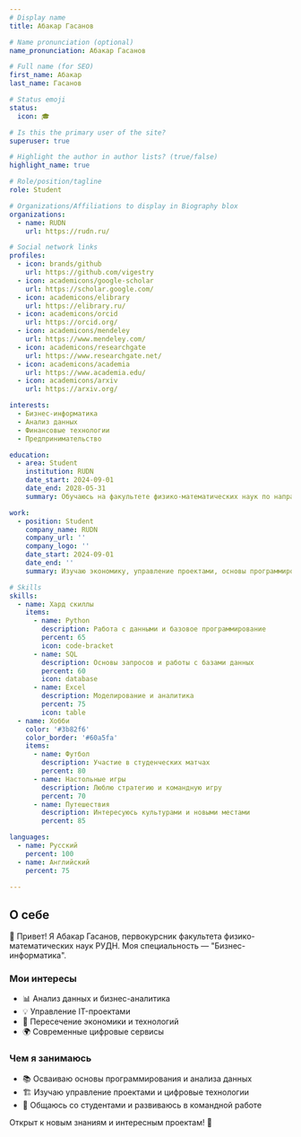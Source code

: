 ```yaml
---
# Display name
title: Абакар Гасанов

# Name pronunciation (optional)
name_pronunciation: Абакар Гасанов

# Full name (for SEO)
first_name: Абакар
last_name: Гасанов

# Status emoji
status:
  icon: 🎓

# Is this the primary user of the site?
superuser: true

# Highlight the author in author lists? (true/false)
highlight_name: true

# Role/position/tagline
role: Student

# Organizations/Affiliations to display in Biography blox
organizations:
  - name: RUDN
    url: https://rudn.ru/

# Social network links
profiles:
  - icon: brands/github
    url: https://github.com/vigestry
  - icon: academicons/google-scholar
    url: https://scholar.google.com/
  - icon: academicons/elibrary
    url: https://elibrary.ru/
  - icon: academicons/orcid
    url: https://orcid.org/
  - icon: academicons/mendeley
    url: https://www.mendeley.com/
  - icon: academicons/researchgate
    url: https://www.researchgate.net/
  - icon: academicons/academia
    url: https://www.academia.edu/
  - icon: academicons/arxiv
    url: https://arxiv.org/

interests: 
  - Бизнес-информатика
  - Анализ данных
  - Финансовые технологии
  - Предпринимательство

education:
  - area: Student
    institution: RUDN
    date_start: 2024-09-01
    date_end: 2028-05-31
    summary: Обучаюсь на факультете физико-математических наук по направлению "Бизнес-информатика". Интересуюсь аналитикой, IT-проектами и современными технологиями управления.

work:
  - position: Student
    company_name: RUDN
    company_url: ''
    company_logo: ''
    date_start: 2024-09-01
    date_end: ''
    summary: Изучаю экономику, управление проектами, основы программирования и анализ данных в бизнесе.

# Skills
skills:
  - name: Хард скиллы
    items:
      - name: Python
        description: Работа с данными и базовое программирование
        percent: 65
        icon: code-bracket
      - name: SQL
        description: Основы запросов и работы с базами данных
        percent: 60
        icon: database
      - name: Excel
        description: Моделирование и аналитика
        percent: 75
        icon: table
  - name: Хобби
    color: '#3b82f6'
    color_border: '#60a5fa'
    items:
      - name: Футбол
        description: Участие в студенческих матчах
        percent: 80
      - name: Настольные игры
        description: Люблю стратегию и командную игру
        percent: 70
      - name: Путешествия
        description: Интересуюсь культурами и новыми местами
        percent: 85

languages:
  - name: Русский
    percent: 100
  - name: Английский
    percent: 75

---
```


## О себе  

👋 Привет! Я Абакар Гасанов, первокурсник факультета физико-математических наук РУДН. Моя специальность — "Бизнес-информатика".  

### Мои интересы  
- 📊 Анализ данных и бизнес-аналитика  
- 💡 Управление IT-проектами  
- 🔗 Пересечение экономики и технологий  
- 🌍 Современные цифровые сервисы  

### Чем я занимаюсь  
- 📚 Осваиваю основы программирования и анализа данных  
- 🏗 Изучаю управление проектами и цифровые технологии  
- 💬 Общаюсь со студентами и развиваюсь в командной работе  

Открыт к новым знаниям и интересным проектам! 🚀  

